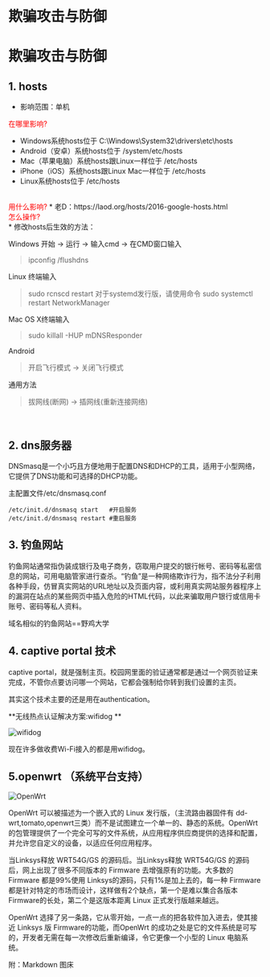 # 欺骗攻击与防御
# 欺骗攻击与防御


## 1. hosts


- 影响范围：单机

<font color=red >在哪里影响?</font> 

> 
* Windows系统hosts位于 C:\Windows\System32\drivers\etc\hosts
* Android（安卓）系统hosts位于 /system/etc/hosts
* Mac（苹果电脑）系统hosts跟Linux一样位于 /etc/hosts
* iPhone（iOS）系统hosts跟Linux Mac一样位于 /etc/hosts
* Linux系统hosts位于 /etc/hosts

</br>
<font color=red >用什么影响?</font> 
* 老D：https://laod.org/hosts/2016-google-hosts.html

</br>
<font color=red >怎么操作?</font> 
</br>
* 修改hosts后生效的方法：

Windows
开始 -> 运行 -> 输入cmd -> 在CMD窗口输入
> ipconfig /flushdns

Linux
终端输入
> sudo rcnscd restart
对于systemd发行版，请使用命令
> sudo systemctl restart NetworkManager

Mac OS X终端输入
> sudo killall -HUP mDNSResponder

Android
> 开启飞行模式 -> 关闭飞行模式

通用方法
> 拔网线(断网) -> 插网线(重新连接网络)

</br>

## 2. dns服务器
 
DNSmasq是一个小巧且方便地用于配置DNS和DHCP的工具，适用于小型网络，它提供了DNS功能和可选择的DHCP功能。

主配置文件/etc/dnsmasq.conf 

```
/etc/init.d/dnsmasq start   #开启服务
/etc/init.d/dnsmasq restart #重启服务

```


## 3. 钓鱼网站

钓鱼网站通常指伪装成银行及电子商务，窃取用户提交的银行帐号、密码等私密信息的网站，可用电脑管家进行查杀。“钓鱼”是一种网络欺诈行为，指不法分子利用各种手段，仿冒真实网站的URL地址以及页面内容，或利用真实网站服务器程序上的漏洞在站点的某些网页中插入危险的HTML代码，以此来骗取用户银行或信用卡账号、密码等私人资料。

域名相似的钓鱼网站==野鸡大学 


## 4. captive portal 技术
captive portal，就是强制主页。校园网里面的验证通常都是通过一个网页验证来完成，不管你点要访问哪一个网站，它都会强制给你转到我们设置的主页。

其实这个技术主要的还是用在authentication。

 **无线热点认证解决方案:wifidog **

![wifidog](http://dev.wifidog.org/chrome/site/wifidog.png)

现在许多做收费Wi-Fi接入的都是用wifidog。

## 5.openwrt （系统平台支持）
![OpenWrt](https://dev.openwrt.org/chrome/site/openwrt-logo.png)

OpenWrt 可以被描述为一个嵌入式的 Linux 发行版，（主流路由器固件有 dd-wrt,tomato,openwrt三类）而不是试图建立一个单一的、静态的系统。OpenWrt的包管理提供了一个完全可写的文件系统，从应用程序供应商提供的选择和配置，并允许您自定义的设备，以适应任何应用程序。

当Linksys释放 WRT54G/GS 的源码后。当Linksys释放 WRT54G/GS 的源码后，网上出现了很多不同版本的 Firmware 去增强原有的功能。大多数的 Firmware 都是99%使用 Linksys的源码，只有1%是加上去的，每一种 Firmware 都是针对特定的市场而设计，这样做有2个缺点，第一个是难以集合各版本Firmware的长处，第二个是这版本距离 Linux 正式发行版越来越远。

OpenWrt 选择了另一条路，它从零开始，一点一点的把各软件加入进去，使其接近 Linksys 版 Firmware的功能，而OpenWrt 的成功之处是它的文件系统是可写的，开发者无需在每一次修改后重新编译，令它更像一个小型的 Linux 电脑系统。


附：Markdown 图床



























